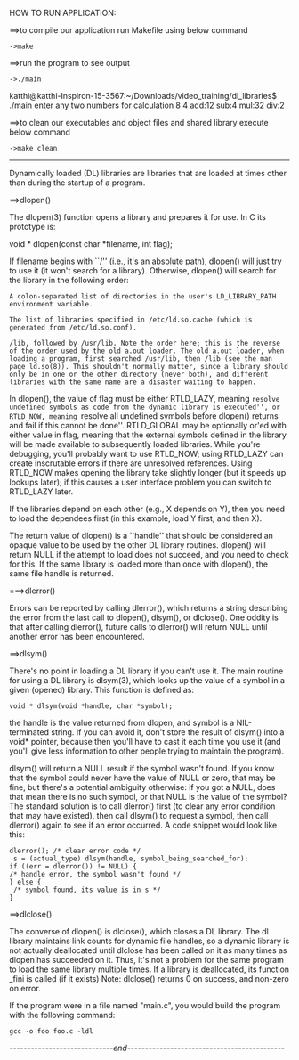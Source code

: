 HOW TO RUN APPLICATION:

==>to compile our application run Makefile using below command
	
	->make

==>run the program to see output
	
	->./main

katthi@katthi-Inspiron-15-3567:~/Downloads/video_training/dl_libraries$ ./main
enter any two numbers for calculation
8
4
add:12
sub:4
mul:32
div:2

==>to clean our executables and object files and shared library execute below command
	
	->make clean
-----------------------------------------------------------------------------------------

Dynamically loaded (DL) libraries are libraries that are loaded at times other than during the startup of a program.


==>dlopen()

The dlopen(3) function opens a library and prepares it for use. In C its prototype is:

  void * dlopen(const char *filename, int flag);

If filename begins with ``/'' (i.e., it's an absolute path), dlopen() will just try to use it (it won't search for a library). Otherwise, dlopen() will search for the library in the following order:

    A colon-separated list of directories in the user's LD_LIBRARY_PATH environment variable.

    The list of libraries specified in /etc/ld.so.cache (which is generated from /etc/ld.so.conf).

    /lib, followed by /usr/lib. Note the order here; this is the reverse of the order used by the old a.out loader. The old a.out loader, when loading a program, first searched /usr/lib, then /lib (see the man page ld.so(8)). This shouldn't normally matter, since a library should only be in one or the other directory (never both), and different libraries with the same name are a disaster waiting to happen.

In dlopen(), the value of flag must be either RTLD_LAZY, meaning ``resolve undefined symbols as code from the dynamic library is executed'', or RTLD_NOW, meaning ``resolve all undefined symbols before dlopen() returns and fail if this cannot be done''. RTLD_GLOBAL may be optionally or'ed with either value in flag, meaning that the external symbols defined in the library will be made available to subsequently loaded libraries. While you're debugging, you'll probably want to use RTLD_NOW; using RTLD_LAZY can create inscrutable errors if there are unresolved references. Using RTLD_NOW makes opening the library take slightly longer (but it speeds up lookups later); if this causes a user interface problem you can switch to RTLD_LAZY later.

If the libraries depend on each other (e.g., X depends on Y), then you need to load the dependees first (in this example, load Y first, and then X).

The return value of dlopen() is a ``handle'' that should be considered an opaque value to be used by the other DL library routines. dlopen() will return NULL if the attempt to load does not succeed, and you need to check for this. If the same library is loaded more than once with dlopen(), the same file handle is returned.




===>dlerror()

Errors can be reported by calling dlerror(), which returns a string describing the error from the last call to dlopen(), dlsym(), or dlclose(). One oddity is that after calling dlerror(), future calls to dlerror() will return NULL until another error has been encountered.



==>dlsym()

There's no point in loading a DL library if you can't use it. The main routine for using a DL library is dlsym(3), which looks up the value of a symbol in a given (opened) library. This function is defined as:

 	void * dlsym(void *handle, char *symbol);

the handle is the value returned from dlopen, and symbol is a NIL-terminated string. If you can avoid it, don't store the result of dlsym() into a void* pointer, because then you'll have to cast it each time you use it (and you'll give less information to other people trying to maintain the program).

dlsym() will return a NULL result if the symbol wasn't found. If you know that the symbol could never have the value of NULL or zero, that may be fine, but there's a potential ambiguity otherwise: if you got a NULL, does that mean there is no such symbol, or that NULL is the value of the symbol? The standard solution is to call dlerror() first (to clear any error condition that may have existed), then call dlsym() to request a symbol, then call dlerror() again to see if an error occurred. A code snippet would look like this:


 	dlerror(); /* clear error code */
	 s = (actual_type) dlsym(handle, symbol_being_searched_for);
 	if ((err = dlerror()) != NULL) {
  	/* handle error, the symbol wasn't found */
 	} else {
 	 /* symbol found, its value is in s */
 	}



==>dlclose()

The converse of dlopen() is dlclose(), which closes a DL library. The dl library maintains link counts for dynamic file handles, so a dynamic library is not actually deallocated until dlclose has been called on it as many times as dlopen has succeeded on it. Thus, it's not a problem for the same program to load the same library multiple times. If a library is deallocated, its function _fini is called (if it exists) 
Note: dlclose() returns 0 on success, and non-zero on error.


If the program were in a file named "main.c", you would build the program with the following command:

    gcc -o foo foo.c -ldl

-----------------------------*end*--------------------------------------------
